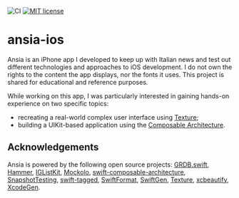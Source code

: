 ![CI](https://github.com/mttcrsp/ansia-ios/workflows/CI/badge.svg)
[![MIT license](https://img.shields.io/badge/license-MIT-lightgrey.svg)](https://raw.githubusercontent.com/wikimedia/wikipedia-ios/develop/LICENSE.txt)

# ansia-ios

Ansia is an iPhone app I developed to keep up with Italian news and test out different technologies and approaches to iOS development. I do not own the rights to the content the app displays, nor the fonts it uses. This project is shared for educational and reference purposes.

While working on this app, I was particularly interested in gaining hands-on experience on two specific topics:
- recreating a real-world complex user interface using [Texture](https://github.com/texturegroup/Texture);
- building a UIKit-based application using the [Composable Architecture](https://github.com/pointfreeco/swift-composable-architecture).

## Acknowledgements

Ansia is powered by the following open source projects: [GRDB.swift](https://github.com/groue/GRDB.swift), [Hammer](https://github.com/lyft/Hammer), [IGListKit](https://github.com/instagram/IGListKit), [Mockolo](https://github.com/uber/mockolo), [swift-composable-architecture](https://github.com/pointfreeco/swift-composable-architecture), [SnapshotTesting](https://github.com/pointfreeco/swift-snapshot-testing), [swift-tagged](https://github.com/pointfreeco/swift-tagged), [SwiftFormat](https://github.com/nicklockwood/SwiftFormat), [SwiftGen](https://github.com/SwiftGen/SwiftGen), [Texture](https://github.com/texturegroup/Texture), [xcbeautify](https://github.com/tuist/xcbeautify), [XcodeGen](https://github.com/yonaskolb/XcodeGen).
